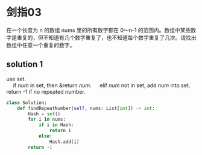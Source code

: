 # 剑指03


在一个长度为 n 的数组 nums 里的所有数字都在 0～n-1 的范围内。数组中某些数字是重复的，但不知道有几个数字重复了，也不知道每个数字重复了几次。请找出数组中任意一个重复的数字。

## solution 1

use set.  
&emsp; if *num* in set, then &return *num*. 
&emsp; elif *num* not in set, add *num* into set.
return -1 if no repeated number.

```python
class Solution:
    def findRepeatNumber(self, nums: List[int]) -> int:
        Hash = set()
        for i in nums:
            if i in Hash:
                return i
            else:
                Hash.add(i)
        return -1
```